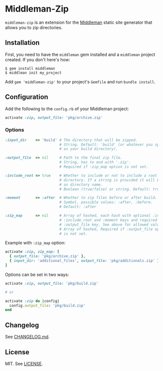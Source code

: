 # Middleman-Zip

`middleman-zip` is an extension for the [Middleman](http://middlemanapp.com/) static site generator that allows you to zip directories.

## Installation

First, you need to have the `middleman` gem installed and a `middleman` project created. If you don't here's how:

```
$ gem install middleman
$ middlman init my_project
```

Add `gem 'middleman-zip'` to your project's `Gemfile` and run `bundle install`.

## Configuration

Add the following to the `config.rb` of your Middleman project:

```ruby
activate :zip, output_file: 'pkg/archive.zip'
```

### Options

```ruby
:input_dir    => 'build' # The directory that will be zipped.
                         # String. Default: 'build' (or whatever you specified
                         # as your build directory).

:output_file  => nil     # Path to the final zip file.
                         # String, has to end with '.zip'.
                         # Required if :zip_map option is not set.

:include_root => true    # Whether to include or not to include a root
                         # directory. If a string is provided it will be used
                         # as directory name.
                         # Boolean (true/false) or string. Default: true.

:moment       => :after  # Whether to zip files before or after build.
                         # Symbol, possible values: :after, :before.
                         # Default: :after

:zip_map      => nil     # Array of hashed, each hash with optional :input_dir,
                         # :include_root and :moment keys and required
                         # :output_file key. See above for allowed values.
                         # Array of hashed, Required if :output_file option
                         # is not set.
```

Example with `:zip_map` option:

```ruby
activate :zip, zip_map: [
  { output_file: 'pkg/archive.zip' },
  { input_dir: 'additional_files', output_file: 'pkg/additionals.zip' }
]
```

Options can be set in two ways:

```ruby
activate :zip, output_file: 'pkg/build.zip'

# or

activate :zip do |config|
  config.output_file: 'pkg/build.zip'
end
```

## Changelog

See [CHANGELOG.md](CHANGELOG.md).

## License

MIT. See [LICENSE](LICENSE).
